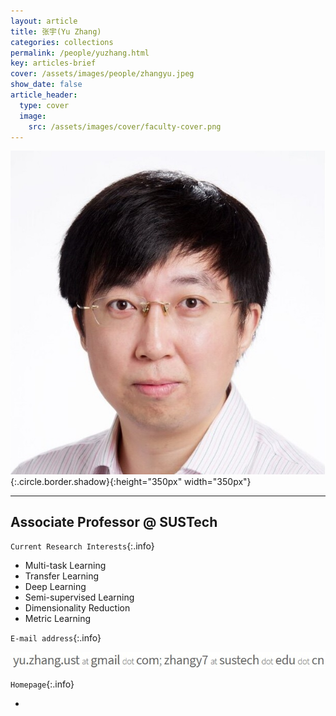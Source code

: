 ```yaml
---
layout: article
title: 张宇(Yu Zhang)
categories: collections
permalink: /people/yuzhang.html
key: articles-brief
cover: /assets/images/people/zhangyu.jpeg
show_date: false
article_header:
  type: cover
  image:
    src: /assets/images/cover/faculty-cover.png
---
```

![Image](/assets/images/people/zhangyu.jpeg){:.circle.border.shadow}{:height="350px" width="350px"}

<div class="article__content" markdown="1">

---

## Associate Professor @ SUSTech

<!--more-->

`Current Research Interests`{:.info}

- Multi-task Learning 
- Transfer Learning
- Deep Learning
- Semi-supervised Learning
- Dimensionality Reduction
- Metric Learning

`E-mail address`{:.info}

![Image](/assets/images/people/zy_emails.jpg)

`Homepage`{:.info}

<div class="author-links">
  <ul class="menu menu--nowrap menu--inline">
	  <li title="homepage">
	  <a class="button button--circle mail-button" itemprop="sameAs" href="https://yuzhanghk.github.io/" target="_blank">
	    <i class="fa fa-home"></i>
	  </a>
  	  </li>
  </ul>
</div>
</div>